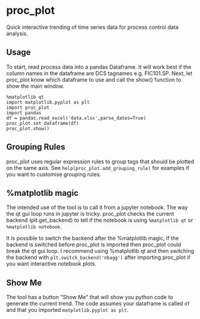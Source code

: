 # proc_plot
Quick interactive trending of time series data for process control data analysis.


## Usage
To start, read process data into a pandas Dataframe.  It will work best if the column names in the dataframe are DCS tagnames e.g. FIC101.SP.  Next, let proc_plot know which dataframe to use and call the show() function to show the main window.

```
%matplotlib qt
import matplotlib.pyplot as plt
import proc_plot
import pandas
df = pandas.read_excel('data.xlsx',parse_dates=True)
proc_plot.set_dataframe(df)
proc_plot.show()
```

## Grouping Rules
proc_plot uses regular expression rules to group tags that should be plotted on the same axis.
See `help(proc_plot.add_grouping_rule)` for examples if you want to customise grouping rules.

## %matplotlib magic
The intended use of the tool is to call it from a jupyter notebook.  The way the qt gui loop runs in jupyter is tricky.  proc_plot checks the current backend (plt.get_backend) to tell if the notebook is using `%matplotlib qt` or `%matplotlib notebook`.

It is possible to switch the backend after the %matplotlib magic, if the backend is switched before proc_plot is imported then proc_plot could break the qt gui loop.  I recommend using %matplotlib qt and then switching the backend with `plt.switch_backend('nbagg')` after importing proc_plot if you want interactive notebook plots.

## Show Me
The tool has a button "Show Me" that will show you python code to generate the current trend.  The code assumes your dataframe is called `df` and that you imported `matplotlib.pyplot as plt`. 
